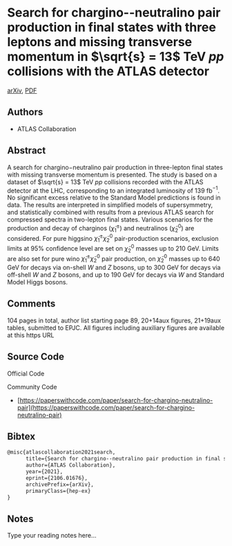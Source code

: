 
# Search for chargino--neutralino pair production in final states with three leptons and missing transverse momentum in $\sqrt{s} = 13$ TeV $pp$ collisions with the ATLAS detector

[arXiv](https://arxiv.org/abs/2106.01676), [PDF](https://arxiv.org/pdf/2106.01676.pdf)

## Authors

- ATLAS Collaboration

## Abstract

A search for chargino$-$neutralino pair production in three-lepton final states with missing transverse momentum is presented. The study is based on a dataset of $\sqrt{s} = 13$ TeV $pp$ collisions recorded with the ATLAS detector at the LHC, corresponding to an integrated luminosity of 139 fb$^{-1}$. No significant excess relative to the Standard Model predictions is found in data. The results are interpreted in simplified models of supersymmetry, and statistically combined with results from a previous ATLAS search for compressed spectra in two-lepton final states. Various scenarios for the production and decay of charginos ($\tilde\chi^\pm_1$) and neutralinos ($\tilde\chi^0_2$) are considered. For pure higgsino $\tilde\chi^\pm_1\tilde\chi^0_2$ pair-production scenarios, exclusion limits at 95% confidence level are set on $\tilde\chi^0_2$ masses up to 210 GeV. Limits are also set for pure wino $\tilde\chi^\pm_1\tilde\chi^0_2$ pair production, on $\tilde\chi^0_2$ masses up to 640 GeV for decays via on-shell $W$ and $Z$ bosons, up to 300 GeV for decays via off-shell $W$ and $Z$ bosons, and up to 190 GeV for decays via $W$ and Standard Model Higgs bosons.

## Comments

104 pages in total, author list starting page 89, 20+14aux figures, 21+19aux tables, submitted to EPJC. All figures including auxiliary figures are available at this https URL

## Source Code

Official Code



Community Code

- [https://paperswithcode.com/paper/search-for-chargino-neutralino-pair](https://paperswithcode.com/paper/search-for-chargino-neutralino-pair)

## Bibtex

```tex
@misc{atlascollaboration2021search,
      title={Search for chargino--neutralino pair production in final states with three leptons and missing transverse momentum in $\sqrt{s} = 13$ TeV $pp$ collisions with the ATLAS detector}, 
      author={ATLAS Collaboration},
      year={2021},
      eprint={2106.01676},
      archivePrefix={arXiv},
      primaryClass={hep-ex}
}
```

## Notes

Type your reading notes here...


